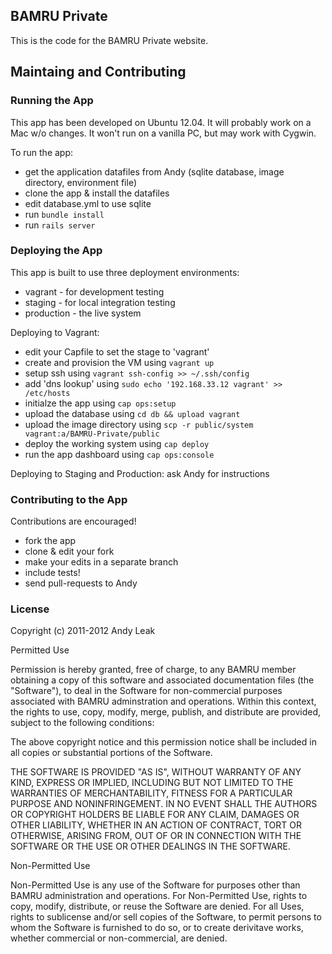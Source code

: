 ## BAMRU Private

This is the code for the BAMRU Private website.

## Maintaing and Contributing 

### Running the App

This app has been developed on Ubuntu 12.04.  It will probably
work on a Mac w/o changes.  It won't run on a vanilla PC, but
may work with Cygwin.

To run the app:
- get the application datafiles from Andy (sqlite database, image directory, environment file)
- clone the app & install the datafiles
- edit database.yml to use sqlite
- run `bundle install`
- run `rails server`

### Deploying the App

This app is built to use three deployment environments:
- vagrant - for development testing
- staging - for local integration testing
- production - the live system

Deploying to Vagrant:
- edit your Capfile to set the stage to 'vagrant'
- create and provision the VM using `vagrant up`
- setup ssh using `vagrant ssh-config >> ~/.ssh/config`
- add 'dns lookup' using `sudo echo '192.168.33.12 vagrant' >> /etc/hosts`
- initialze the app using `cap ops:setup`
- upload the database using `cd db && upload vagrant`
- upload the image directory using `scp -r public/system vagrant:a/BAMRU-Private/public`
- deploy the working system using `cap deploy`
- run the app dashboard using `cap ops:console`

Deploying to Staging and Production: ask Andy for instructions

### Contributing to the App

Contributions are encouraged!
- fork the app
- clone & edit your fork
- make your edits in a separate branch
- include tests!
- send pull-requests to Andy

### License

Copyright (c) 2011-2012 Andy Leak 

Permitted Use

Permission is hereby granted, free of charge, to any BAMRU member obtaining a
copy of this software and associated documentation files (the "Software"), to
deal in the Software for non-commercial purposes associated with BAMRU
adminstration and operations.  Within this context, the rights to use, copy,
modify, merge, publish, and distribute are provided, subject to the following
conditions:

The above copyright notice and this permission notice shall be included in all
copies or substantial portions of the Software.

THE SOFTWARE IS PROVIDED "AS IS", WITHOUT WARRANTY OF ANY KIND, EXPRESS OR
IMPLIED, INCLUDING BUT NOT LIMITED TO THE WARRANTIES OF MERCHANTABILITY,
FITNESS FOR A PARTICULAR PURPOSE AND NONINFRINGEMENT. IN NO EVENT SHALL THE
AUTHORS OR COPYRIGHT HOLDERS BE LIABLE FOR ANY CLAIM, DAMAGES OR OTHER
LIABILITY, WHETHER IN AN ACTION OF CONTRACT, TORT OR OTHERWISE, ARISING FROM,
OUT OF OR IN CONNECTION WITH THE SOFTWARE OR THE USE OR OTHER DEALINGS IN THE
SOFTWARE.

Non-Permitted Use

Non-Permitted Use is any use of the Software for purposes other than BAMRU
administration and operations.  For Non-Permitted Use, rights to copy, modify,
distribute, or reuse the Software are denied.  For all Uses, rights to
sublicense and/or sell copies of the Software, to permit persons to whom the
Software is furnished to do so, or to create derivitave works, whether
commercial or non-commercial, are denied.
